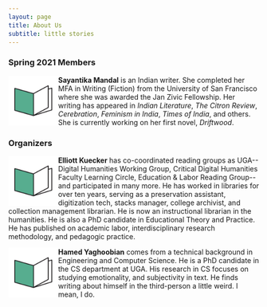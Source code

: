 ```yaml
---
layout: page
title: About Us
subtitle: little stories
---
```


### Spring 2021 Members
<img align="left" src="/assets/img/logo.png" width="100">
  
**Sayantika Mandal** is an Indian writer. She completed her MFA in Writing (Fiction) from the University of San Francisco where she was awarded the Jan Zivic Fellowship. Her writing has appeared in *Indian Literature*, *The Citron Review*, *Cerebration*, *Feminism in India*, *Times of India*, and others. She is currently working on her first novel, *Driftwood*.


### Organizers
<img align="left" src="/assets/img/logo.png" width="100">

**Elliott Kuecker** has co-coordinated reading groups as UGA-- Digital Humanities Working Group, Critical Digital Humanities Faculty Learning Circle, Education & Labor Reading Group-- and participated in many more. He has worked in libraries for over ten years, serving as a preservation assistant, digitization tech, stacks manager, college archivist, and collection management librarian. He is now an instructional librarian in the humanities. He is also a PhD candidate in Educational Theory and Practice. He has published on academic labor, interdisciplinary research methodology, and pedagogic practice. 

<img align="left" src="/assets/img/logo.png" width="100">

**Hamed Yaghoobian** comes from a technical background in Engineering and Computer Science. He is a PhD candidate in the CS department at UGA. His research in CS focuses on studying emotionality, and subjectivity in text. He finds writing about himself in the third-person a little weird. I mean, I do.

